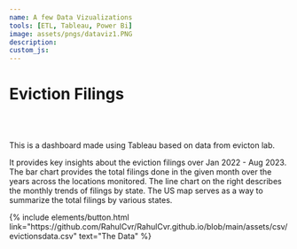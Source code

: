 ```yaml
---
name: A few Data Vizualizations
tools: [ETL, Tableau, Power Bi]
image: assets/pngs/dataviz1.PNG
description:
custom_js: 
---
```



# Eviction Filings
<!--- 
<br>

<iframe title="Pages1" width="1140" height="541.25" src="https://app.powerbi.com/reportEmbed?reportId=b46cfa60-9aa6-4ccc-b6c0-e802b08ab6dc&autoAuth=true&ctid=44467e6f-462c-4ea2-823f-7800de5434e3&navContentPaneEnabled=false" frameborder="0" allowFullScreen="true"></iframe>

<br>
--->

<br>

<script type='module' src='https://us-east-1.online.tableau.com/javascripts/api/tableau.embedding.3.latest.min.js'></script><tableau-viz id='tableau-viz' src='https://us-east-1.online.tableau.com/t/rc46c7f0843809/views/Book4/MM2023W38' width='1200' height='940' hide-tabs toolbar='bottom' ></tableau-viz>

<br>

<p> This is a dashboard made using Tableau based on data from evicton lab. </p>
<p> It provides key insights about the eviction filings over Jan 2022 - Aug 2023. <br>
    The bar chart provides the total filings done in the given month over the years across the locations monitored. The line chart on the right describes the monthly trends of filings by state. The US map serves as a way to summarize the total filings by various states. 
    </p>
<div class="left">
{% include elements/button.html link="https://github.com/RahulCvr/RahulCvr.github.io/blob/main/assets/csv/evictionsdata.csv" text="The Data" %}
</div>